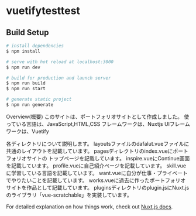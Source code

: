 # vuetifytesttest

## Build Setup

```bash
# install dependencies
$ npm install

# serve with hot reload at localhost:3000
$ npm run dev

# build for production and launch server
$ npm run build
$ npm run start

# generate static project
$ npm run generate

```
Overview(概要)
このサイトは、ポートフォリオサイトとして作成しました。
使っている言語は、JavaScript,HTML,CSS
フレームワークは、Nuxtjs
UIフレームワークは、Vuetify

各ディレクトリについて説明します。
layoutsファイルのdafalut.vueファイルに
共通のレイアウトを記載しています。
pagesディレクトリのindex.vueにポートフォリオサイトの
トップページを記載しています。
inspire.vueにContinue画面を記載しています。
profile.vueに自己紹介ページを記載しています。
skill.vueに学習している言語を記載しています。
want.vueに自分が仕事・プライベートでやりたいことを記載しています。
works.vueに過去に作ったポートフォリオサイトを作品として記載しています。
pluginsディレクトリのplugin.jsにNuxt.jsのライブラリ「vue-scratchable」を実装しています。

For detailed explanation on how things work, check out [Nuxt.js docs](https://nuxtjs.org).
